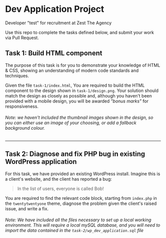 # Dev Application Project

Developer "test" for recruitment at Zest The Agency

Use this repo to complete the tasks defined below, and submit your work via Pull Request.

## Task 1: Build HTML component

The purpose of this task is for you to demonstrate your knowledge of HTML & CSS, showing an understanding of modern code standards and techniques.

Given the file `task-1/index.html`, You are required to build the HTML component to the design shown in `task-1/design.png`.
Your solution should match the design as closely as possible and, although you haven't been provided with a mobile design, you will be awarded _"bonus marks"_ for responsiveness.

###### Note: we haven't included the thumbnail images shown in the design, so you can either use an image of your choosing, or add a fallback background colour.

---

## Task 2: Diagnose and fix PHP bug in existing WordPress application

For this task, we have provided an existing WordPress install. Imagine this is a client's website, and the client has reported a bug:

> In the list of users, everyone is called Bob!

You are required to find the relevant code block, starting from `index.php` in the `twentytwentyone` theme, diagnose the problem given the client's raised issue, and write a fix.

###### Note: We have included all the files necessary to set up a local working environment. This will require a local mySQL database, and you will need to import the data contained in the `task-2/wp_dev_application.sql` file
